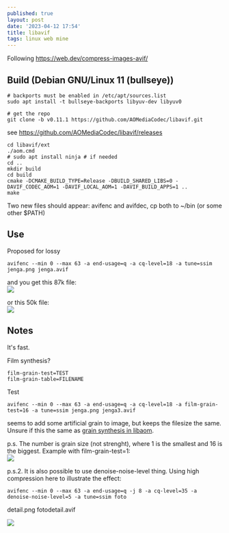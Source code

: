 ```yaml
---
published: true
layout: post
date: '2023-04-12 17:54'
title: libavif
tags: linux web mine 
---
```

Following <https://web.dev/compress-images-avif/>

## Build (Debian GNU/Linux 11 (bullseye))

	# backports must be enabled in /etc/apt/sources.list
	sudo apt install -t bullseye-backports libyuv-dev libyuv0

	# get the repo
	git clone -b v0.11.1 https://github.com/AOMediaCodec/libavif.git

see <https://github.com/AOMediaCodec/libavif/releases>

	cd libavif/ext
	./aom.cmd
	# sudo apt install ninja # if needed
	cd ..
	mkdir build
	cd build
	cmake -DCMAKE_BUILD_TYPE=Release -DBUILD_SHARED_LIBS=0 -DAVIF_CODEC_AOM=1 -DAVIF_LOCAL_AOM=1 -DAVIF_BUILD_APPS=1 ..
	make

Two new files should appear: avifenc and avifdec, cp both to ~/bin (or some other $PATH)

## Use

Proposed for lossy

	avifenc --min 0 --max 63 -a end-usage=q -a cq-level=18 -a tune=ssim jenga.png jenga.avif

and you get this 87k file:  
<a href="/media/jenga.avif"><img src="/media/jenga.avif"></a>

or this 50k file:  
<a href="/media/pacman0.avif"><img src="/media/pacman0.avif"></a>

## Notes

It's fast.

Film synthesis?

	film-grain-test=TEST
    film-grain-table=FILENAME

Test

    avifenc --min 0 --max 63 -a end-usage=q -a cq-level=18 -a film-grain-test=16 -a tune=ssim jenga.png jenga3.avif

seems to add some artificial grain to image, but keeps the filesize the same. Unsure if this the same as [grain synthesis in libaom](/2021/06/05/AV1-encoding-for-dummies/#experiment-two-the-noise-the-grain).

p.s. The number is grain size (not strenght), where 1 is the smallest and 16 is the biggest. Example with film-grain-test=1:  
<a href="/media/pacman1.avif"><img src="/media/pacman1.avif"></a>

p.s.2. It is also possible to use denoise-noise-level thing. Using high compression here to illustrate the effect:

    avifenc --min 0 --max 63 -a end-usage=q -j 8 -a cq-level=35 -a denoise-noise-level=5 -a tune=ssim foto
detail.png fotodetail.avif

<a href="/media/fotodetail.avif"><img src="/media/fotodetail.avif"></a>

